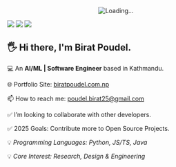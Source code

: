 <p align="center">
  <img src="https://media.giphy.com/media/1C8bHHJturSx2/giphy.gif" alt="Loading...">
</p>

[<img src="https://img.shields.io/badge/Medium-12100E?style=for-the-badge&logo=medium&logoColor=white" />](https://medium.com/@poudel.birat25)
[<img src="https://img.shields.io/badge/Kaggle-035a7d?style=for-the-badge&logo=kaggle&logoColor=white" />](https://www.kaggle.com/biratpoudelrocks) 
[<img src="https://img.shields.io/badge/linkedin-%230077B5.svg?style=for-the-badge&logo=linkedin&logoColor=white" />](https://www.linkedin.com/in/birat-poudel-6562ba16b/) 

## 🖐️ Hi there, I'm **Birat Poudel**.

💻 An **AI/ML | Software Engineer** based in Kathmandu.

🌐 Portfolio Site: <a href="https://biratpoudel.com.np" target="_blank" rel="noopener noreferrer">biratpoudel.com.np</a>

📫 How to reach me: poudel.birat25@gmail.com

✅ I’m looking to collaborate with other developers.

✅ 2025 Goals: Contribute more to Open Source Projects.

💡 _Programming Languages: Python, JS/TS, Java_

💡 _Core Interest: Research, Design & Engineering_

